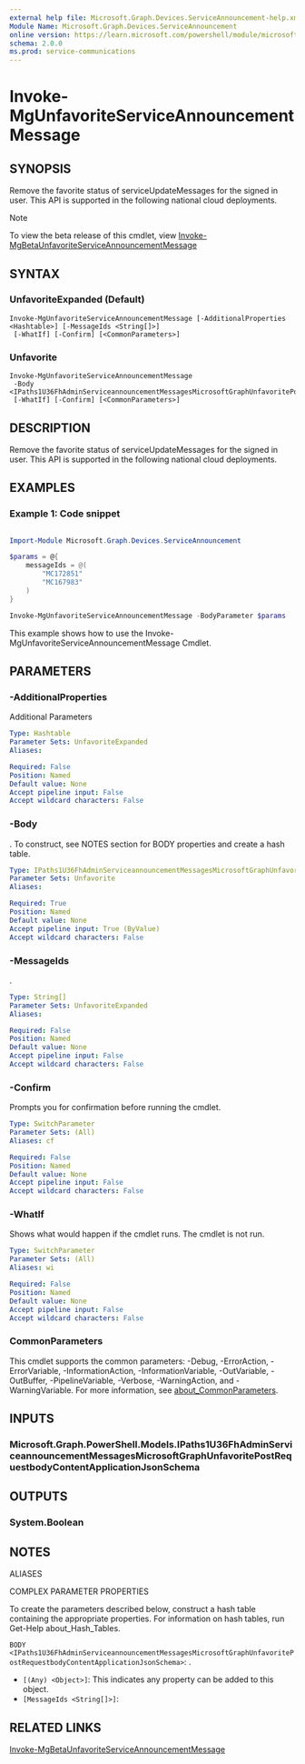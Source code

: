 ```yaml
---
external help file: Microsoft.Graph.Devices.ServiceAnnouncement-help.xml
Module Name: Microsoft.Graph.Devices.ServiceAnnouncement
online version: https://learn.microsoft.com/powershell/module/microsoft.graph.devices.serviceannouncement/invoke-mgunfavoriteserviceannouncementmessage
schema: 2.0.0
ms.prod: service-communications
---
```


# Invoke-MgUnfavoriteServiceAnnouncementMessage

## SYNOPSIS
Remove the favorite status of serviceUpdateMessages for the signed in user.
This API is supported in the following national cloud deployments.

> [!NOTE]
> To view the beta release of this cmdlet, view [Invoke-MgBetaUnfavoriteServiceAnnouncementMessage](/powershell/module/Microsoft.Graph.Beta.Devices.ServiceAnnouncement/Invoke-MgBetaUnfavoriteServiceAnnouncementMessage?view=graph-powershell-beta)

## SYNTAX

### UnfavoriteExpanded (Default)
```
Invoke-MgUnfavoriteServiceAnnouncementMessage [-AdditionalProperties <Hashtable>] [-MessageIds <String[]>]
 [-WhatIf] [-Confirm] [<CommonParameters>]
```

### Unfavorite
```
Invoke-MgUnfavoriteServiceAnnouncementMessage
 -Body <IPaths1U36FhAdminServiceannouncementMessagesMicrosoftGraphUnfavoritePostRequestbodyContentApplicationJsonSchema>
 [-WhatIf] [-Confirm] [<CommonParameters>]
```

## DESCRIPTION
Remove the favorite status of serviceUpdateMessages for the signed in user.
This API is supported in the following national cloud deployments.

## EXAMPLES
### Example 1: Code snippet

```powershell

Import-Module Microsoft.Graph.Devices.ServiceAnnouncement

$params = @{
	messageIds = @(
		"MC172851"
		"MC167983"
	)
}

Invoke-MgUnfavoriteServiceAnnouncementMessage -BodyParameter $params

```
This example shows how to use the Invoke-MgUnfavoriteServiceAnnouncementMessage Cmdlet.


## PARAMETERS

### -AdditionalProperties
Additional Parameters

```yaml
Type: Hashtable
Parameter Sets: UnfavoriteExpanded
Aliases:

Required: False
Position: Named
Default value: None
Accept pipeline input: False
Accept wildcard characters: False
```

### -Body
.
To construct, see NOTES section for BODY properties and create a hash table.

```yaml
Type: IPaths1U36FhAdminServiceannouncementMessagesMicrosoftGraphUnfavoritePostRequestbodyContentApplicationJsonSchema
Parameter Sets: Unfavorite
Aliases:

Required: True
Position: Named
Default value: None
Accept pipeline input: True (ByValue)
Accept wildcard characters: False
```

### -MessageIds
.

```yaml
Type: String[]
Parameter Sets: UnfavoriteExpanded
Aliases:

Required: False
Position: Named
Default value: None
Accept pipeline input: False
Accept wildcard characters: False
```

### -Confirm
Prompts you for confirmation before running the cmdlet.

```yaml
Type: SwitchParameter
Parameter Sets: (All)
Aliases: cf

Required: False
Position: Named
Default value: None
Accept pipeline input: False
Accept wildcard characters: False
```

### -WhatIf
Shows what would happen if the cmdlet runs.
The cmdlet is not run.

```yaml
Type: SwitchParameter
Parameter Sets: (All)
Aliases: wi

Required: False
Position: Named
Default value: None
Accept pipeline input: False
Accept wildcard characters: False
```

### CommonParameters
This cmdlet supports the common parameters: -Debug, -ErrorAction, -ErrorVariable, -InformationAction, -InformationVariable, -OutVariable, -OutBuffer, -PipelineVariable, -Verbose, -WarningAction, and -WarningVariable. For more information, see [about_CommonParameters](http://go.microsoft.com/fwlink/?LinkID=113216).

## INPUTS

### Microsoft.Graph.PowerShell.Models.IPaths1U36FhAdminServiceannouncementMessagesMicrosoftGraphUnfavoritePostRequestbodyContentApplicationJsonSchema
## OUTPUTS

### System.Boolean
## NOTES

ALIASES

COMPLEX PARAMETER PROPERTIES

To create the parameters described below, construct a hash table containing the appropriate properties. For information on hash tables, run Get-Help about_Hash_Tables.


`BODY <IPaths1U36FhAdminServiceannouncementMessagesMicrosoftGraphUnfavoritePostRequestbodyContentApplicationJsonSchema>`: .
  - `[(Any) <Object>]`: This indicates any property can be added to this object.
  - `[MessageIds <String[]>]`: 

## RELATED LINKS
[Invoke-MgBetaUnfavoriteServiceAnnouncementMessage](/powershell/module/Microsoft.Graph.Beta.Devices.ServiceAnnouncement/Invoke-MgBetaUnfavoriteServiceAnnouncementMessage?view=graph-powershell-beta)
